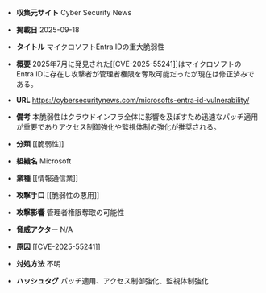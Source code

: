 - **収集元サイト**
Cyber Security News

- **掲載日**
2025-09-18

- **タイトル**
マイクロソフトEntra IDの重大脆弱性

- **概要**
2025年7月に発見された[[CVE-2025-55241]]はマイクロソフトのEntra IDに存在し攻撃者が管理者権限を奪取可能だったが現在は修正済みである。

- **URL**
https://cybersecuritynews.com/microsofts-entra-id-vulnerability/

- **備考**
本脆弱性はクラウドインフラ全体に影響を及ぼすため迅速なパッチ適用が重要でありアクセス制御強化や監視体制の強化が推奨される。

- **分類**
[[脆弱性]]

- **組織名**
Microsoft

- **業種**
[[情報通信業]]

- **攻撃手口**
[[脆弱性の悪用]]

- **攻撃影響**
管理者権限奪取の可能性

- **脅威アクター**
N/A

- **原因**
[[CVE-2025-55241]]

- **対処方法**
不明

- **ハッシュタグ**
パッチ適用、アクセス制御強化、監視体制強化
